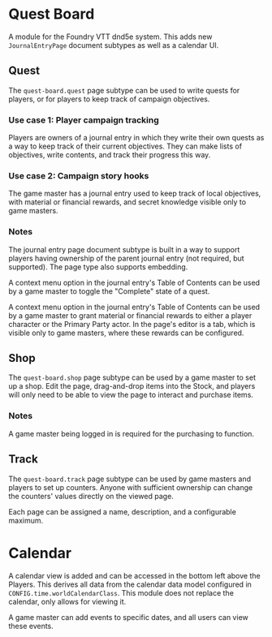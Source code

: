 # Quest Board

A module for the Foundry VTT dnd5e system. This adds new `JournalEntryPage` document subtypes as well as a calendar UI.

## Quest
The `quest-board.quest` page subtype can be used to write quests for players, or for players to keep track of campaign objectives.

### Use case 1: Player campaign tracking
Players are owners of a journal entry in which they write their own quests as a way to keep track of their current objectives. They can make lists of objectives, write contents, and track their progress this way.

### Use case 2: Campaign story hooks
The game master has a journal entry used to keep track of local objectives, with material or financial rewards, and secret knowledge visible only to game masters.

### Notes
The journal entry page document subtype is built in a way to support players having ownership of the parent journal entry (not required, but supported). The page type also supports embedding.

A context menu option in the journal entry's Table of Contents can be used by a game master to toggle the "Complete" state of a quest.

A context menu option in the journal entry's Table of Contents can be used by a game master to grant material or financial rewards to either a player character or the Primary Party actor. In the page's editor is a tab, which is visible only to game masters, where these rewards can be configured.

## Shop
The `quest-board.shop` page subtype can be used by a game master to set up a shop. Edit the page, drag-and-drop items into the Stock, and players will only need to be able to view the page to interact and purchase items.

### Notes
A game master being logged in is required for the purchasing to function.

## Track
The `quest-board.track` page subtype can be used by game masters and players to set up counters. Anyone with sufficient ownership can change the counters' values directly on the viewed page.

Each page can be assigned a name, description, and a configurable maximum.

# Calendar
A calendar view is added and can be accessed in the bottom left above the Players. This derives all data from the calendar data model configured in `CONFIG.time.worldCalendarClass`. This module does not replace the calendar, only allows for viewing it.

A game master can add events to specific dates, and all users can view these events.
